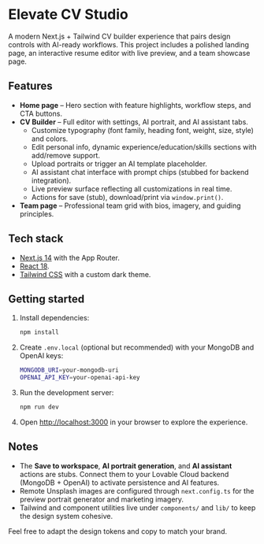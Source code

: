 # Elevate CV Studio

A modern Next.js + Tailwind CV builder experience that pairs design controls with AI-ready workflows. This project includes a polished landing page, an interactive resume editor with live preview, and a team showcase page.

## Features

- **Home page** – Hero section with feature highlights, workflow steps, and CTA buttons.
- **CV Builder** – Full editor with settings, AI portrait, and AI assistant tabs.
  - Customize typography (font family, heading font, weight, size, style) and colors.
  - Edit personal info, dynamic experience/education/skills sections with add/remove support.
  - Upload portraits or trigger an AI template placeholder.
  - AI assistant chat interface with prompt chips (stubbed for backend integration).
  - Live preview surface reflecting all customizations in real time.
  - Actions for save (stub), download/print via `window.print()`.
- **Team page** – Professional team grid with bios, imagery, and guiding principles.

## Tech stack

- [Next.js 14](https://nextjs.org/) with the App Router.
- [React 18](https://react.dev/).
- [Tailwind CSS](https://tailwindcss.com/) with a custom dark theme.

## Getting started

1. Install dependencies:
   ```bash
   npm install
   ```
2. Create `.env.local` (optional but recommended) with your MongoDB and OpenAI keys:
   ```bash
   MONGODB_URI=your-mongodb-uri
   OPENAI_API_KEY=your-openai-api-key
   ```
3. Run the development server:
   ```bash
   npm run dev
   ```
4. Open [http://localhost:3000](http://localhost:3000) in your browser to explore the experience.

## Notes

- The **Save to workspace**, **AI portrait generation**, and **AI assistant** actions are stubs. Connect them to your Lovable Cloud backend (MongoDB + OpenAI) to activate persistence and AI features.
- Remote Unsplash images are configured through `next.config.ts` for the preview portrait generator and marketing imagery.
- Tailwind and component utilities live under `components/` and `lib/` to keep the design system cohesive.

Feel free to adapt the design tokens and copy to match your brand.

